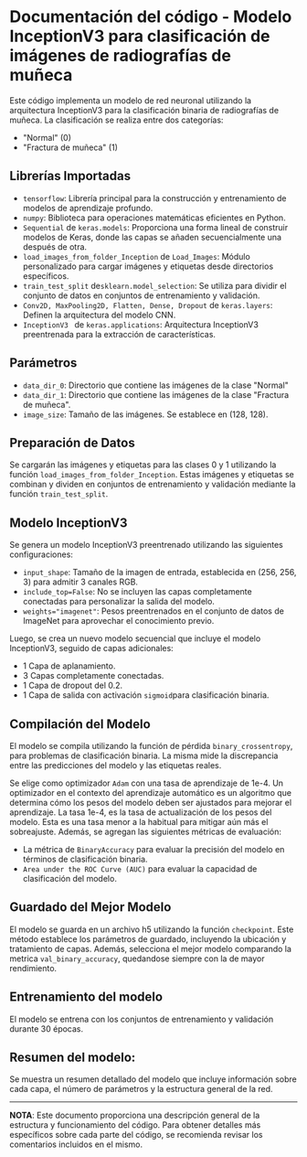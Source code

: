 # Documentación del código - Modelo InceptionV3 para clasificación de imágenes de radiografías de muñeca
Este código implementa un modelo de red neuronal utilizando la arquitectura InceptionV3 para la clasificación binaria de radiografías de muñeca. La clasificación se realiza entre dos categorías: 
- "Normal" (0)
- "Fractura de muñeca" (1)

## Librerías Importadas
- `tensorflow`: Librería principal para la construcción y entrenamiento de modelos de aprendizaje profundo.
- `numpy`: Biblioteca para operaciones matemáticas eficientes en Python.
- `Sequential` de `keras.models`: Proporciona una forma lineal de construir modelos de Keras, donde las capas se añaden secuencialmente una después de otra.
- `load_images_from_folder_Inception` de `Load_Images`: Módulo personalizado para cargar imágenes y etiquetas desde directorios específicos.
- `train_test_split` de`sklearn.model_selection`: Se utiliza para dividir el conjunto de datos en conjuntos de entrenamiento y validación.
- `Conv2D, MaxPooling2D, Flatten, Dense, Dropout` de `keras.layers`: Definen la arquitectura del modelo CNN.
- `InceptionV3 ` de `keras.applications`: Arquitectura InceptionV3 preentrenada para la extracción de características.

## Parámetros

- `data_dir_0`: Directorio que contiene las imágenes de la clase "Normal" 
- `data_dir_1`: Directorio que contiene las imágenes de la clase "Fractura de muñeca".
- `image_size`: Tamaño de las imágenes. Se establece en (128, 128).

## Preparación de Datos

Se cargarán las imágenes y etiquetas para las clases 0 y 1 utilizando la función `load_images_from_folder_Inception`. Estas imágenes y etiquetas se combinan y dividen en conjuntos de entrenamiento y validación mediante la función `train_test_split`.

## Modelo InceptionV3

Se genera un modelo InceptionV3 preentrenado utilizando las siguientes configuraciones:

- `input_shape`: Tamaño de la imagen de entrada, establecida en (256, 256, 3) para admitir 3 canales RGB.
- `include_top=False`: No se incluyen las capas completamente conectadas para personalizar la salida del modelo.
- `weights="imagenet"`: Pesos preentrenados en el conjunto de datos de ImageNet para aprovechar el conocimiento previo.

Luego, se crea un nuevo modelo secuencial que incluye el modelo InceptionV3, seguido de capas adicionales:

- 1 Capa de aplanamiento.
- 3 Capas completamente conectadas.
- 1 Capa de dropout del 0.2.
- 1 Capa de salida con activación `sigmoid`para clasificación binaria.

## Compilación del Modelo

El modelo se compila utilizando la función de pérdida `binary_crossentropy`, para problemas de clasificación binaria. La misma mide la discrepancia entre las predicciones del modelo y las etiquetas reales.

Se elige como optimizador `Adam` con una tasa de aprendizaje de 1e-4. Un optimizador en el contexto del aprendizaje automático es un algoritmo que determina cómo los pesos del modelo deben ser ajustados para mejorar el aprendizaje. La tasa 1e-4, es la tasa de actualización de los pesos del modelo. Esta es una tasa menor a la habitual para mitigar aún más el sobreajuste. Además, se agregan las siguientes métricas de evaluación:

-  La métrica de `BinaryAccuracy` para evaluar la precisión del modelo en términos de clasificación binaria.
- `Area under the ROC Curve (AUC)` para evaluar la capacidad de clasificación del modelo.

## Guardado del Mejor Modelo

El modelo se guarda en un archivo h5 utilizando la función `checkpoint`. Este método establece los parámetros de guardado, incluyendo la ubicación y tratamiento de capas. Además, selecciona el mejor modelo comparando la metrica `val_binary_accuracy`, quedandose siempre con la de mayor rendimiento.

## Entrenamiento del modelo

El modelo se entrena con los conjuntos de entrenamiento y validación durante 30 épocas.

## Resumen del modelo:

Se muestra un resumen detallado del modelo que incluye información sobre cada capa, el número de parámetros y la estructura general de la red.

---

**NOTA**: Este documento proporciona una descripción general de la estructura y funcionamiento del código. Para obtener detalles más específicos sobre cada parte del código, se recomienda revisar los comentarios incluidos en el mismo.
